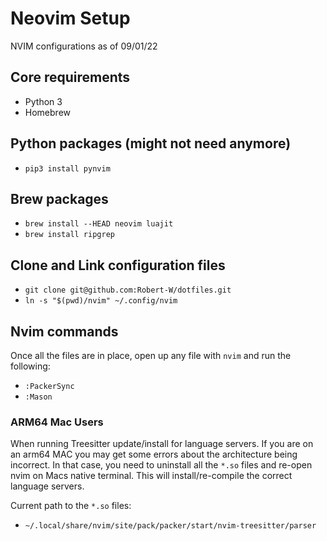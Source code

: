 # Neovim Setup
NVIM configurations as of 09/01/22

## Core requirements
- Python 3
- Homebrew

## Python packages (might not need anymore)
- `pip3 install pynvim`

## Brew packages
- `brew install --HEAD neovim luajit`
- `brew install ripgrep`

## Clone and Link configuration files
- `git clone git@github.com:Robert-W/dotfiles.git`
- `ln -s "$(pwd)/nvim" ~/.config/nvim`

## Nvim commands
Once all the files are in place, open up any file with `nvim` and run the following:
- `:PackerSync`
- `:Mason`

### ARM64 Mac Users
When running Treesitter update/install for language servers. If you are on an
arm64 MAC you may get some errors about the architecture being incorrect. In
that case, you need to uninstall all the `*.so` files and re-open nvim on Macs
native terminal. This will install/re-compile the correct language servers.

Current path to the `*.so` files:
- `~/.local/share/nvim/site/pack/packer/start/nvim-treesitter/parser`
